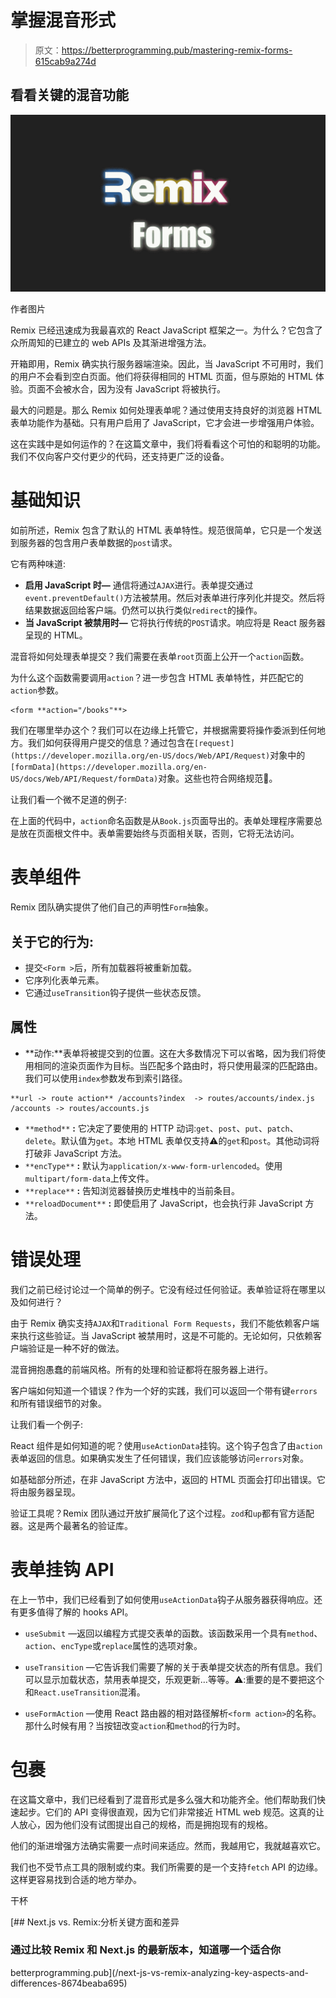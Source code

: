 # 掌握混音形式

> 原文：<https://betterprogramming.pub/mastering-remix-forms-615cab9a274d>

## 看看关键的混音功能

![](img/84e09ce2fcfcded024f16fb9d08af525.png)

作者图片

Remix 已经迅速成为我最喜欢的 React JavaScript 框架之一。为什么？它包含了众所周知的已建立的 web APIs 及其渐进增强方法。

开箱即用，Remix 确实执行服务器端渲染。因此，当 JavaScript 不可用时，我们的用户不会看到空白页面。他们将获得相同的 HTML 页面，但与原始的 HTML 体验。页面不会被水合，因为没有 JavaScript 将被执行。

最大的问题是。那么 Remix 如何处理表单呢？通过使用支持良好的浏览器 HTML 表单功能作为基础。只有用户启用了 JavaScript，它才会进一步增强用户体验。

这在实践中是如何运作的？在这篇文章中，我们将看看这个可怕的和聪明的功能。我们不仅向客户交付更少的代码，还支持更广泛的设备。

# 基础知识

如前所述，Remix 包含了默认的 HTML 表单特性。规范很简单，它只是一个发送到服务器的包含用户表单数据的`post`请求。

它有两种味道:

*   **启用 JavaScript 时—** 通信将通过`AJAX`进行。表单提交通过`event.preventDefault()`方法被禁用。然后对表单进行序列化并提交。然后将结果数据返回给客户端。仍然可以执行类似`redirect`的操作。
*   **当 JavaScript 被禁用时—** 它将执行传统的`POST`请求。响应将是 React 服务器呈现的 HTML。

混音将如何处理表单提交？我们需要在表单`root`页面上公开一个`action`函数。

为什么这个函数需要调用`action`？进一步包含 HTML 表单特性，并匹配它的`action`参数。

```
<form **action="/books"**>
```

我们在哪里举办这个？我们可以在边缘上托管它，并根据需要将操作委派到任何地方。我们如何获得用户提交的信息？通过包含在`[request](https://developer.mozilla.org/en-US/docs/Web/API/Request)`对象中的`[formData](https://developer.mozilla.org/en-US/docs/Web/API/Request/formData)`对象。这些也符合网络规范🚀。

让我们看一个微不足道的例子:

在上面的代码中，`action`命名函数是从`Book.js`页面导出的。表单处理程序需要总是放在页面根文件中。表单需要始终与页面相关联，否则，它将无法访问。

# 表单组件

Remix 团队确实提供了他们自己的声明性`Form`抽象。

## 关于它的行为:

*   提交`<Form >`后，所有加载器将被重新加载。
*   它序列化表单元素。
*   它通过`useTransition`钩子提供一些状态反馈。

## 属性

*   **动作:**表单将被提交到的位置。这在大多数情况下可以省略，因为我们将使用相同的渲染页面作为目标。当匹配多个路由时，将只使用最深的匹配路由。我们可以使用`index`参数发布到索引路径。

```
**url -> route action** /accounts?index  -> routes/accounts/index.js
/accounts -> routes/accounts.js
```

*   `**method**` **:** 它决定了要使用的 HTTP 动词:`get`、`post`、`put`、`patch`、`delete`。默认值为`get`。本地 HTML 表单仅支持⚠️的`get`和`post`。其他动词将打破非 JavaScript 方法。
*   `**encType**` **:** 默认为`application/x-www-form-urlencoded`。使用`multipart/form-data`上传文件。
*   `**replace**` **:** 告知浏览器替换历史堆栈中的当前条目。
*   `**reloadDocument**` **:** 即使启用了 JavaScript，也会执行非 JavaScript 方法。

# 错误处理

我们之前已经讨论过一个简单的例子。它没有经过任何验证。表单验证将在哪里以及如何进行？

由于 Remix 确实支持`AJAX`和`Traditional Form Requests`，我们不能依赖客户端来执行这些验证。当 JavaScript 被禁用时，这是不可能的。无论如何，只依赖客户端验证是一种不好的做法。

混音拥抱愚蠢的前端风格。所有的处理和验证都将在服务器上进行。

客户端如何知道一个错误？作为一个好的实践，我们可以返回一个带有键`errors`和所有错误细节的对象。

让我们看一个例子:

React 组件是如何知道的呢？使用`useActionData`挂钩。这个钩子包含了由`action`表单返回的信息。如果确实发生了任何错误，我们应该能够访问`errors`对象。

如基础部分所述，在非 JavaScript 方法中，返回的 HTML 页面会打印出错误。它将由服务器呈现。

验证工具呢？Remix 团队通过开放扩展简化了这个过程。`zod`和`up`都有官方适配器。这是两个最著名的验证库。

# 表单挂钩 API

在上一节中，我们已经看到了如何使用`useActionData`钩子从服务器获得响应。还有更多值得了解的 hooks API。

*   `useSubmit` —返回以编程方式提交表单的函数。该函数采用一个具有`method`、`action`、`encType`或`replace`属性的选项对象。

*   `useTransition` —它告诉我们需要了解的关于表单提交状态的所有信息。我们可以显示加载状态，禁用表单提交，乐观更新…等等。⚠️:重要的是不要把这个和`React.useTransition`混淆。

*   `useFormAction` —使用 React 路由器的相对路径解析`<form action>`的名称。那什么时候有用？当按钮改变`action`和`method`的行为时。

# 包裹

在这篇文章中，我们已经看到了混音形式是多么强大和功能齐全。他们帮助我们快速起步。它们的 API 变得很直观，因为它们非常接近 HTML web 规范。这真的让人放心，因为他们没有试图提出自己的规格，而是拥抱现有的规格。

他们的渐进增强方法确实需要一点时间来适应。然而，我越用它，我就越喜欢它。

我们也不受节点工具的限制或约束。我们所需要的是一个支持`fetch` API 的边缘。这样更容易找到合适的地方举办。

干杯

[](/next-js-vs-remix-analyzing-key-aspects-and-differences-8674beaba695) [## Next.js vs. Remix:分析关键方面和差异

### 通过比较 Remix 和 Next.js 的最新版本，知道哪一个适合你

betterprogramming.pub](/next-js-vs-remix-analyzing-key-aspects-and-differences-8674beaba695)